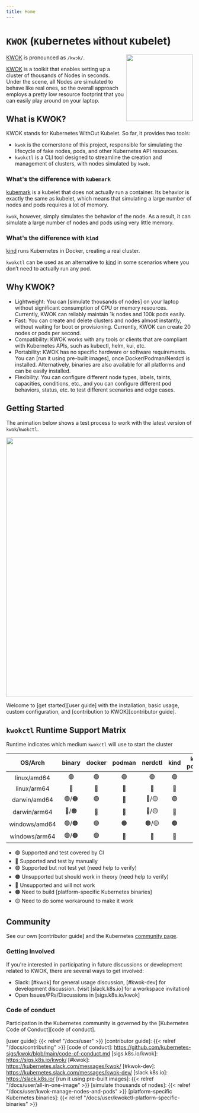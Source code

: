 ```yaml
---
title: Home
---
```


# `KWOK` (`K`ubernetes `W`ith`O`ut `K`ubelet)

<img align="right" width="180px" src="/favicon.svg">

[KWOK] is pronounced as `/kwɔk/`.

[KWOK] is a toolkit that enables setting up a cluster of thousands of Nodes in seconds.
Under the scene, all Nodes are simulated to behave like real ones, so the overall approach employs
a pretty low resource footprint that you can easily play around on your laptop.

## What is KWOK?

KWOK stands for Kubernetes WithOut Kubelet. So far, it provides two tools:

- `kwok` is the cornerstone of this project, responsible for simulating the lifecycle of fake nodes, pods, and other Kubernetes API resources.
- `kwokctl` is a CLI tool designed to streamline the creation and management of clusters, with nodes simulated by `kwok`.

### What's the difference with `kubemark`

[kubemark] is a kubelet that does not actually run a container. Its behavior is exactly the same as kubelet,
which means that simulating a large number of nodes and pods requires a lot of memory.

`kwok`, however, simply simulates the behavior of the node. As a result, it can simulate a large number of nodes and pods using very little memory.

### What's the difference with `kind`

[kind] runs Kubernetes in Docker, creating a real cluster.

`kwokctl` can be used as an alternative to [kind] in some scenarios where you don’t need to actually run any pod.

## Why KWOK?

- Lightweight: You can [simulate thousands of nodes] on your laptop without significant consumption of CPU or memory resources.
Currently, KWOK can reliably maintain 1k nodes and 100k pods easily.
- Fast: You can create and delete clusters and nodes almost instantly, without waiting for boot or provisioning.
Currently, KWOK can create 20 nodes or pods per second.
- Compatibility: KWOK works with any tools or clients that are compliant with Kubernetes APIs, such as kubectl, helm, kui, etc.
- Portability: KWOK has no specific hardware or software requirements. You can [run it using pre-built images], once Docker/Podman/Nerdctl is installed. Alternatively, binaries are also available for all platforms and can be easily installed.
- Flexibility: You can configure different node types, labels, taints, capacities, conditions, etc., and you can configure different pod behaviors, status, etc. to test different scenarios and edge cases.

## Getting Started

The animation below shows a test process to work with the latest version of `kwok`/`kwokctl`.

<img width="700px" src="/img/demo/manage-clusters.svg">

Welcome to [get started][user guide] with the installation, basic usage, custom configuration,
and [contribution to KWOK][contributor guide].

## `kwokctl` Runtime Support Matrix

Runtime indicates which medium `kwokctl` will use to start the cluster

|    OS/Arch    | binary | docker | podman | nerdctl | kind  | kind-podman |
|:-------------:|:------:|:------:|:------:|:-------:|:-----:|:-----------:|
|  linux/amd64  |   🟢   |   🟢   |   🟢   |   🟢    |  🟢   |     🟢      |
|  linux/arm64  |   🔵   |   🔵   |   🔵   |   🔵    |  🔵   |     🔵      |
| darwin/amd64  | 🟢/🟠  |   🟢   |   🔵   |  🔵/🟡  |  🟢   |     🔵      |
| darwin/arm64  | 🔵/🟠  |   🔵   |   🔵   |  🔵/🟡  |  🔵   |     🔵      |
| windows/amd64 | 🟢/🟠  |   🟣   |   🟤   |  🟤/🟡  |  🟤   |     🟤      |
| windows/arm64 | 🟣/🟠  |   🟣   |   🔴   |   🔴    |  🔴   |     🔴      |

- 🟢 Supported and test covered by CI
- 🔵 Supported and test by manually
- 🟣 Supported but not test yet (need help to verify)
- 🟤 Unsupported but should work in theory (need help to verify)
- 🔴 Unsupported and will not work
- 🟠 Need to build [platform-specific Kubernetes binaries]
- 🟡 Need to do some workaround to make it work

## Community

See our own [contributor guide] and the Kubernetes [community page].

### Getting Involved

If you're interested in participating in future discussions or development related to KWOK, there are several ways to get involved:

- Slack: [#kwok] for general usage discussion, [#kwok-dev] for development discussion. (visit [slack.k8s.io] for a workspace invitation)
- Open Issues/PRs/Discussions in [sigs.k8s.io/kwok]

### Code of conduct

Participation in the Kubernetes community is governed by the [Kubernetes Code of Conduct][code of conduct].

[KWOK]: https://sigs.k8s.io/kwok
[kind]: https://github.com/kubernetes-sigs/kind
[kubemark]: https://github.com/kubernetes/kubernetes/tree/master/test/kubemark
[community page]: https://kubernetes.io/community/
[user guide]: {{< relref "/docs/user" >}}
[contributor guide]: {{< relref "/docs/contributing" >}}
[code of conduct]: https://github.com/kubernetes-sigs/kwok/blob/main/code-of-conduct.md
[sigs.k8s.io/kwok]: https://sigs.k8s.io/kwok/
[#kwok]: https://kubernetes.slack.com/messages/kwok/
[#kwok-dev]: https://kubernetes.slack.com/messages/kwok-dev/
[slack.k8s.io]: https://slack.k8s.io/
[run it using pre-built images]: {{< relref "/docs/user/all-in-one-image" >}}
[simulate thousands of nodes]: {{< relref "/docs/user/kwok-manage-nodes-and-pods" >}}
[platform-specific Kubernetes binaries]: {{< relref "/docs/user/kwokctl-platform-specific-binaries" >}}
